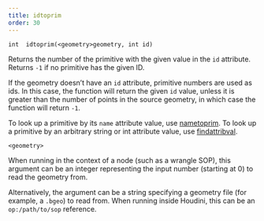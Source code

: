 ```yaml
---
title: idtoprim
order: 30
---
```

`int  idtoprim(<geometry>geometry, int id)`

Returns the number of the primitive with the given value in the `id` attribute. Returns `-1` if no primitive has the given ID.

If the geometry doesn’t have an `id` attribute, primitive numbers are used as ids. In this case, the function will return the given `id` value, unless it is greater than the number of points in the source geometry, in which case the function will return `-1`.

To look up a primitive by its `name` attribute value, use [nametoprim](/en/houdini-vex/attributes-and-intrinsics/nametoprim "Finds a primitive by its name attribute."). To look up a primitive by an arbitrary string or int attribute value, use [findattribval](/en/houdini-vex/attributes-and-intrinsics/findattribval "Finds a primitive/point/vertex that has a certain attribute value.").

`<geometry>`

When running in the context of a node (such as a wrangle SOP), this argument can be an integer representing the input number (starting at 0) to read the geometry from.

Alternatively, the argument can be a string specifying a geometry file (for example, a `.bgeo`) to read from. When running inside Houdini, this can be an `op:/path/to/sop` reference.
